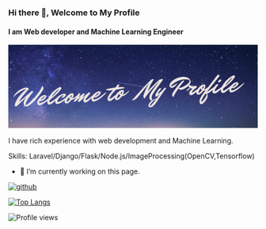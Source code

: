 ### Hi there 👋, Welcome to My Profile
#### I am Web developer and Machine Learning Engineer
![I am Web developer and Machine Learning Engineer](./img/banner.png)

I have rich experience with web development and Machine Learning.

Skills: Laravel/Django/Flask/Node.js/ImageProcessing(OpenCV,Tensorflow)

- 🔭 I’m currently working on this page. 


[<img src='https://cdn.jsdelivr.net/npm/simple-icons@3.0.1/icons/github.svg' alt='github' height='40'>](https://github.com/skyhdev)  

[![Top Langs](https://github-readme-stats.vercel.app/api/top-langs/?username=skyhdev)](https://github.com/anuraghazra/github-readme-stats)

![Profile views](https://gpvc.arturio.dev/skyhdev)